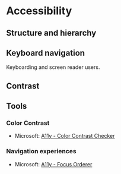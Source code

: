 # Accessibility

## Structure and hierarchy
## Keyboard navigation
Keyboarding and screen reader users.
## Contrast

## Tools
### Color Contrast
- Microsoft: [A11y - Color Contrast Checker](https://www.figma.com/community/plugin/733159460536249875/A11y---Color-Contrast-Checker)
### Navigation experiences
- Microsoft: [A11y - Focus Orderer](https://www.figma.com/community/plugin/731310036968334777/A11y---Focus-Orderer)
